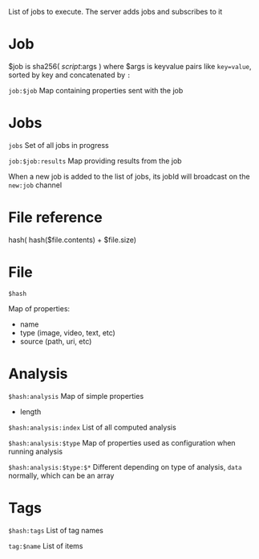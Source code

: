 List of jobs to execute.
The server adds jobs and subscribes to it

# Job

$job is sha256( $script:$args )
where $args is keyvalue pairs like `key=value`, sorted by key and concatenated by `:`

`job:$job`
Map containing properties sent with the job

# Jobs

`jobs`
Set of all jobs in progress

`job:$job:results`
Map providing results from the job

When a new job is added to the list of jobs, its jobId will broadcast on the `new:job` channel

# File reference

hash( hash($file.contents) + $file.size)

# File

`$hash`

Map of properties:
- name
- type (image, video, text, etc)
- source (path, uri, etc)

# Analysis

`$hash:analysis`
Map of simple properties
- length

`$hash:analysis:index`
List of all computed analysis

`$hash:analysis:$type`
Map of properties used as configuration when running analysis

`$hash:analysis:$type:$*`
Different depending on type of analysis, `data` normally, which can be an array

# Tags

`$hash:tags`
List of tag names

`tag:$name`
List of items
